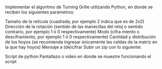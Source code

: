 Implementar el algoritmo de Turning Grille utilizando Python, en donde se reciben los siguientes parámetros:

Tamaño de la retícula (cuadrada, por ejemplo 2 indica que es de 2x2)
Dirección de la rotación (sentido de las manecillas del reloj o sentido contrario, por ejemplo 1 ó 0 respectivamente)
Modo (cifra miento o desciframiento, por ejemplo 1 ó 0 respectivamente)
Cantidad y distribución de los hoyos (se recomienda ingresar únicamente las celdas de la matriz en la que hay hoyos)
Mensaje a (de)cifrar
Subir un zip con lo siguiente:

Script de python
Pantallazo o video en donde se muestre funcionando el script
